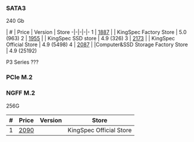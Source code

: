 ### SATA3 

240 Gb 

| # | Price | Version | Store 
-|-|-|-|-
1 | [1887](https://aliexpress.ru/item/32958542268.html?spm=a2g0o.detail.0.0.67ba1be49J6xLn&gps-id=pcDetailCartBuyAlsoBuy&scm=1007.12908.197732.0&scm_id=1007.12908.197732.0&scm-url=1007.12908.197732.0&pvid=b9c11ce8-07dc-4aa7-8753-0f8b9a564eb4&_t=gps-id:pcDetailCartBuyAlsoBuy,scm-url:1007.12908.197732.0,pvid:b9c11ce8-07dc-4aa7-8753-0f8b9a564eb4,tpp_buckets:21387%230%23183380%230&sku_id=12000018041474399 "King Spec") | | KingSpec Factory Store | 5.0 (963)
2 | [1955](https://aliexpress.ru/item/4001289893938.html?spm=a2g0o.detail.0.0.290c4fb5fIW1hw&gps-id=pcDetailCartBuyAlsoBuy&scm=1007.12908.197732.0&scm_id=1007.12908.197732.0&scm-url=1007.12908.197732.0&pvid=edd57ee4-a2f4-4391-b0a0-e71306b2ac76&_t=gps-id:pcDetailCartBuyAlsoBuy,scm-url:1007.12908.197732.0,pvid:edd57ee4-a2f4-4391-b0a0-e71306b2ac76,tpp_buckets:21387%230%23183380%230&sku_id=12000017807827981) | | KingSpec SSD store | 4.9 (326)
3 | [2173](https://aliexpress.ru/item/32595324956.html?spm=a2g0o.detail.0.0.290c4fb5fIW1hw&gps-id=pcDetailCartBuyAlsoBuy&scm=1007.12908.197732.0&scm_id=1007.12908.197732.0&scm-url=1007.12908.197732.0&pvid=edd57ee4-a2f4-4391-b0a0-e71306b2ac76&_t=gps-id:pcDetailCartBuyAlsoBuy,scm-url:1007.12908.197732.0,pvid:edd57ee4-a2f4-4391-b0a0-e71306b2ac76,tpp_buckets:21387%230%23183380%230&sku_id=12000018040532266) | | KingSpec Official Store | 4.9 (5498)
4 | [2087](https://aliexpress.ru/item/32619568729.html?spm=a2g0o.detail.0.0.290c4fb5fIW1hw&gps-id=pcDetailCartBuyAlsoBuy&scm=1007.12908.197732.0&scm_id=1007.12908.197732.0&scm-url=1007.12908.197732.0&pvid=edd57ee4-a2f4-4391-b0a0-e71306b2ac76&_t=gps-id:pcDetailCartBuyAlsoBuy,scm-url:1007.12908.197732.0,pvid:edd57ee4-a2f4-4391-b0a0-e71306b2ac76,tpp_buckets:21387%230%23183380%230&sku_id=12000016752899904) | |Computer&SSD Storage Factory Store | 4.9 (25192)

P3 Series ???


### PCIe M.2


### NGFF M.2

256G

| # | Price | Version | Store 
-|-|-|-
1 | [2090](https://aliexpress.ru/item/32364627961.html?spm=a2g0o.detail.0.0.342930e630Aokx&gps-id=pcDetailCartBuyAlsoBuy&scm=1007.12908.197732.0&scm_id=1007.12908.197732.0&scm-url=1007.12908.197732.0&pvid=1499ed0e-6584-4fa8-86d2-d1ce9b9e275b&_t=gps-id:pcDetailCartBuyAlsoBuy,scm-url:1007.12908.197732.0,pvid:1499ed0e-6584-4fa8-86d2-d1ce9b9e275b,tpp_buckets:21387%230%23183380%230&sku_id=12000016907903793) | | KingSpec Official Store | 4.8 (1618)